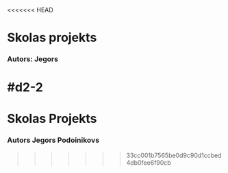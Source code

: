 <<<<<<< HEAD
# Skolas projekts
### Autors: Jegors
 #d2-2
=======
# Skolas Projekts
### Autors Jegors Podoinikovs
>>>>>>> 33cc001b7565be0d9c90d1ccbed4db0fee6f90cb
